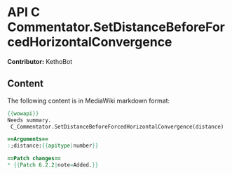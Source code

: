 # API C Commentator.SetDistanceBeforeForcedHorizontalConvergence

**Contributor:** KethoBot

## Content

The following content is in MediaWiki markdown format:

```mediawiki
{{wowapi}}
Needs summary.
 C_Commentator.SetDistanceBeforeForcedHorizontalConvergence(distance)

==Arguments==
:;distance:{{apitype|number}}

==Patch changes==
* {{Patch 6.2.2|note=Added.}}
```